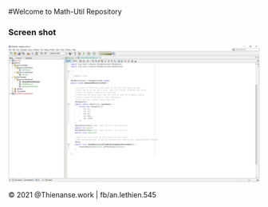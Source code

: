#Welcome to Math-Util Repository

### Screen shot
![JUnit with TDD](https://github.com/ThienAnn-SE/MathUtil/blob/main/images/math-util-intro.PNG)

© 2021 @Thienanse.work | fb/an.lethien.545